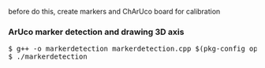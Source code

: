 before do this, create markers and ChArUco board for calibration
### ArUco marker detection and drawing 3D axis
<pre>
$ g++ -o markerdetection markerdetection.cpp $(pkg-config opencv4 --cflags --libs)
$ ./markerdetection
</pre>
